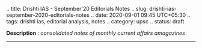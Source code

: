 .. title: Drishti IAS - September'20 Editorials Notes
.. slug: drishti-ias-september-2020-editorials-notes
.. date: 2020-09-01 09:45 UTC+05:30
.. tags: drishti ias, editorial analysis, notes
.. category: upsc
.. status: draft

**Description** : *consolidated notes of monthly current affairs amagazines*

***
<!-- TEASER_END -->
